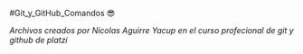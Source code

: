#Git_y_GitHub_Comandos 😎

*Archivos creados por Nicolas Aguirre Yacup en el curso profecional de git y github de platzi*